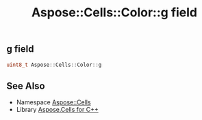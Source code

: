 ﻿---
title: Aspose::Cells::Color::g field
linktitle: g
second_title: Aspose.Cells for C++ API Reference
description: 'How to use g field of Aspose::Cells::Color class in C++.'
type: docs
weight: 300
url: /cpp/aspose.cells/color/g/
---
## g field




```cpp
uint8_t Aspose::Cells::Color::g
```

## See Also

* Namespace [Aspose::Cells](../../)
* Library [Aspose.Cells for C++](../../../)
